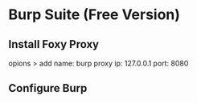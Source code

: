 # Burp Suite (Free Version)

## Install Foxy Proxy
opions > add 
name: burp
proxy ip: 127.0.0.1
port: 8080


## Configure Burp












